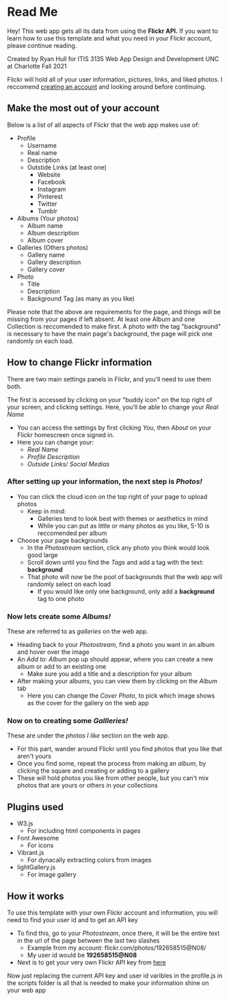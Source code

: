 # Read Me

Hey! This web app gets all its data from using the **Flickr API.** If you want to learn how to use this template and what you need in your Flickr account, please continue reading.

Created by Ryan Hull for ITIS 3135
Web App Design and Development
UNC at Charlotte
Fall 2021

Flickr will hold all of your user information, pictures, links, and liked photos. I reccomend [creating an account](https://www.cleverbox.co.uk/blog/top-tips/set-flickr-account/) and looking around before continuing.

## Make the most out of your account

Below is a list of all aspects of Flickr that the web app makes use of:

- Profile
  - Username
  - Real name
  - Description
  - Outstide Links (at least one)
    - Website
    - Facebook
    - Instagram
    - Pinterest
    - Twitter
    - Tumblr
- Albums (Your photos)
  - Album name
  - Album description
  - Album cover
- Galleries (Others photos)
  - Gallery name
  - Gallery description
  - Gallery cover
- Photo
  - Title
  - Description
  - Background Tag (as many as you like)

Please note that the above are requirements for the page, and things will be missing from your pages if left absent. At least one Album and one Collection is reccomended to make first. A photo with the tag "background" is necessary to have the main page's background, the page will pick one randomly on each load.

## How to change Flickr information

There are two main settings panels in Flickr, and you'll need to use them both.

The first is accessed by clicking on your "buddy icon" on the top right of your screen, and clicking settings.
Here, you'll be able to change your _Real Name_

- You can access the settings by first clicking _You_, then _About_ on your Flickr homescreen once signed in.
- Here you can change your:
  - _Real Name_
  - _Profile Description_
  - _Outside Links/ Social Medias_

### After setting up your information, the next step is _Photos!_

- You can click the cloud icon on the top right of your page to upload photos
  - Keep in mind:
    - Galleries tend to look best with themes or aesthetics in mind
    - While you can put as little or many photos as you like, 5-10 is reccomended per album
- Choose your page backgrounds
  - In the _Photostream_ section, click any photo you think would look good large
  - Scroll down until you find the _Tags_ and add a tag with the text: **background**
  - That photo will now be the pool of backgrounds that the web app will randomly select on each load
    - If you would like only one background, only add a **background** tag to one photo

### Now lets create some _Albums!_

These are referred to as _galleries_ on the web app.

- Heading back to your _Photostream_, find a photo you want in an album and hover over the image
- An _Add to: Album_ pop up should appear, where you can create a new album or add to an existing one
  - Make sure you add a title and a description for your album
- After making your albums, you can view them by clicking on the _Album_ tab
  - Here you can change the _Cover Photo_, to pick which image shows as the cover for the gallery on the web app

### Now on to creating some _Gallleries!_

These are under the _photos I like_ section on the web app.

- For this part, wander around Flickr until you find photos that you like that aren't yours
- Once you find some, repeat the process from making an _album_, by clicking the square and creating or adding to a gallery
- These will hold photos you like from other people, but you can't mix photos that are yours or others in your collections

## Plugins used

- W3.js
  - For including html components in pages
- Font Awesome
  - For icons
- Vibrant.js
  - For dynacally extracting colors from images
- lightGallery.js
  - For image gallery

## How it works

To use this template with your own Flickr account and information, you will need to find your user id and to get an API key

- To find this, go to your _Photostream_, once there, it will be the entire text in the url of the page between the last two slashes
  - Example from my account: flickr.<span></span>com/photos/192658515@N08/
  - My user id would be **192658515@N08**
- Next is to get your very own Flickr API key from [here](https://www.flickr.com/services/apps/create/noncommercial/?)

Now just replacing the current API key and user id varibles in the profile.js in the scripts folder is all that is needed to make your information shine on your web app